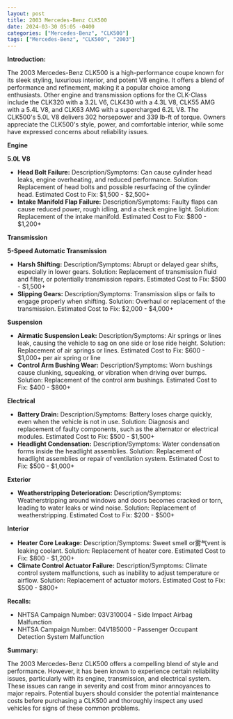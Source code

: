 ```yaml
---
layout: post
title: 2003 Mercedes-Benz CLK500
date: 2024-03-30 05:05 -0400
categories: ["Mercedes-Benz", "CLK500"]
tags: ["Mercedes-Benz", "CLK500", "2003"]
---
```

**Introduction:**

The 2003 Mercedes-Benz CLK500 is a high-performance coupe known for its sleek styling, luxurious interior, and potent V8 engine. It offers a blend of performance and refinement, making it a popular choice among enthusiasts. Other engine and transmission options for the CLK-Class include the CLK320 with a 3.2L V6, CLK430 with a 4.3L V8, CLK55 AMG with a 5.4L V8, and CLK63 AMG with a supercharged 6.2L V8. The CLK500's 5.0L V8 delivers 302 horsepower and 339 lb-ft of torque. Owners appreciate the CLK500's style, power, and comfortable interior, while some have expressed concerns about reliability issues.

**Engine**

**5.0L V8**

* **Head Bolt Failure:** Description/Symptoms: Can cause cylinder head leaks, engine overheating, and reduced performance. Solution: Replacement of head bolts and possible resurfacing of the cylinder head. Estimated Cost to Fix: $1,500 - $2,500+
* **Intake Manifold Flap Failure:** Description/Symptoms: Faulty flaps can cause reduced power, rough idling, and a check engine light. Solution: Replacement of the intake manifold. Estimated Cost to Fix: $800 - $1,200+

**Transmission**

**5-Speed Automatic Transmission**

* **Harsh Shifting:** Description/Symptoms: Abrupt or delayed gear shifts, especially in lower gears. Solution: Replacement of transmission fluid and filter, or potentially transmission repairs. Estimated Cost to Fix: $500 - $1,500+
* **Slipping Gears:** Description/Symptoms: Transmission slips or fails to engage properly when shifting. Solution: Overhaul or replacement of the transmission. Estimated Cost to Fix: $2,000 - $4,000+

**Suspension**

* **Airmatic Suspension Leak:** Description/Symptoms: Air springs or lines leak, causing the vehicle to sag on one side or lose ride height. Solution: Replacement of air springs or lines. Estimated Cost to Fix: $600 - $1,000+ per air spring or line
* **Control Arm Bushing Wear:** Description/Symptoms: Worn bushings cause clunking, squeaking, or vibration when driving over bumps. Solution: Replacement of the control arm bushings. Estimated Cost to Fix: $400 - $800+

**Electrical**

* **Battery Drain:** Description/Symptoms: Battery loses charge quickly, even when the vehicle is not in use. Solution: Diagnosis and replacement of faulty components, such as the alternator or electrical modules. Estimated Cost to Fix: $500 - $1,500+
* **Headlight Condensation:** Description/Symptoms: Water condensation forms inside the headlight assemblies. Solution: Replacement of headlight assemblies or repair of ventilation system. Estimated Cost to Fix: $500 - $1,000+

**Exterior**

* **Weatherstripping Deterioration:** Description/Symptoms: Weatherstripping around windows and doors becomes cracked or torn, leading to water leaks or wind noise. Solution: Replacement of weatherstripping. Estimated Cost to Fix: $200 - $500+

**Interior**

* **Heater Core Leakage:** Description/Symptoms: Sweet smell or雾气vent is leaking coolant. Solution: Replacement of heater core. Estimated Cost to Fix: $800 - $1,200+
* **Climate Control Actuator Failure:** Description/Symptoms: Climate control system malfunctions, such as inability to adjust temperature or airflow. Solution: Replacement of actuator motors. Estimated Cost to Fix: $500 - $800+

**Recalls:**

* NHTSA Campaign Number: 03V310004 - Side Impact Airbag Malfunction
* NHTSA Campaign Number: 04V185000 - Passenger Occupant Detection System Malfunction

**Summary:**

The 2003 Mercedes-Benz CLK500 offers a compelling blend of style and performance. However, it has been known to experience certain reliability issues, particularly with its engine, transmission, and electrical system. These issues can range in severity and cost from minor annoyances to major repairs. Potential buyers should consider the potential maintenance costs before purchasing a CLK500 and thoroughly inspect any used vehicles for signs of these common problems.
